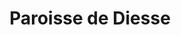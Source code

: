 ---
title: Paroisse de Diesse
name: Diesse
site: https://parefdiesse.ch/
territoire:
    - Plateau de Diesse
NPA:
    - 2515
    - 2516
    - 2517
meta:
    - Diesse
    - Lamboing
    - Prêles
region: Lac-en-Ciel
---